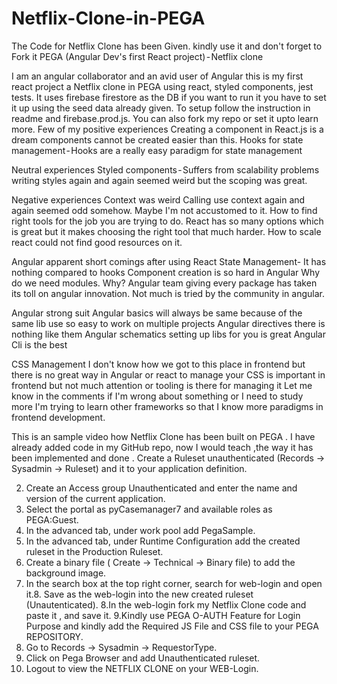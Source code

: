 # Netflix-Clone-in-PEGA
The Code for Netflix Clone has been Given.  kindly use it and don't forget to Fork it
PEGA (Angular Dev's first React project) - Netflix clone

I am an angular collaborator and an avid user of Angular this is my first react project a Netflix clone in PEGA using react, styled components, jest tests. It uses firebase firestore as the DB if you want to run it you have to set it up using the seed data already given. To setup follow the instruction in readme and firebase.prod.js. You can also fork my repo or set it upto learn more.
Few of my positive experiences
Creating a component in React.js is a dream components cannot be created easier than this.
Hooks for state management - Hooks are a really easy paradigm for state management

Neutral experiences
Styled components - Suffers from scalability problems writing styles again and again seemed weird but the scoping was great.

Negative experiences
Context was weird Calling use context again and again seemed odd somehow. Maybe I'm not accustomed to it.
How to find right tools for the job you are trying to do. React has so many options which is great but it makes choosing the right tool that much harder.
How to scale react could not find good resources on it.

Angular apparent short comings after using React
State Management- It has nothing compared to hooks
Component creation is so hard in Angular
Why do we need modules. Why?
Angular team giving every package has taken its toll on angular innovation. Not much is tried by the community in angular.

Angular strong suit
Angular basics will always be same because of the same lib use so easy to work on multiple projects
Angular directives there is nothing like them
Angular schematics setting up libs for you is great
Angular Cli is the best

CSS Management
I don't know how we got to this place in frontend but there is no great way in Angular or react to manage your CSS is important in frontend but not much attention or tooling is there for managing it
Let me know in the comments if I'm wrong about something or I need to study more I'm trying to learn other frameworks so that I know more paradigms in frontend development.

This is an sample video how Netflix Clone has been built on PEGA . I have already added code in my GitHub repo, now I would teach ,the way it has been implemented and done .
Create a Ruleset unauthenticated (Records -> Sysadmin -> Ruleset) and it to your application definition.

2. Create an Access group Unauthenticated and enter the name and version of the current application.
3. Select the portal as pyCasemanager7 and available roles as PEGA:Guest.
4. In the advanced tab, under work pool add PegaSample.
5. In the advanced tab, under Runtime Configuration add the created ruleset in the Production Ruleset.
6. Create a binary file ( Create -> Technical -> Binary file) to add the background image.
7. In the search box at the top right corner, search for web-login and open it.8. Save as the web-login into the new created ruleset (Unautenticated).
8.In the web-login fork my Netflix Clone code and paste it , and save it.
9.Kindly use PEGA O-AUTH Feature for Login Purpose and kindly add the Required JS File and CSS file to your PEGA REPOSITORY.
10. Go to Records -> Sysadmin -> RequestorType.
11. Click on Pega Browser and add Unauthenticated ruleset.
12. Logout to view the NETFLIX CLONE on your WEB-Login.
